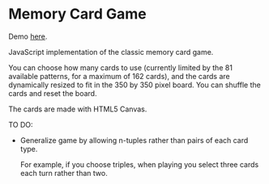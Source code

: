 Memory Card Game
================

Demo <a href='http://jsfiddle.net/bebebebebe/3cvg2/1/'>here</a>.

JavaScript implementation of the classic memory card game.

You can choose how many cards to use (currently limited by the 81 available patterns, for a maximum of 162 cards), and the cards are dynamically resized to fit in the 350 by 350 pixel board. You can shuffle the cards and reset the board.

The cards are made with HTML5 Canvas.

TO DO:

* Generalize game by allowing n-tuples rather than pairs of each card type.
  
  For example, if you choose triples, when playing you select three cards each turn rather than two.